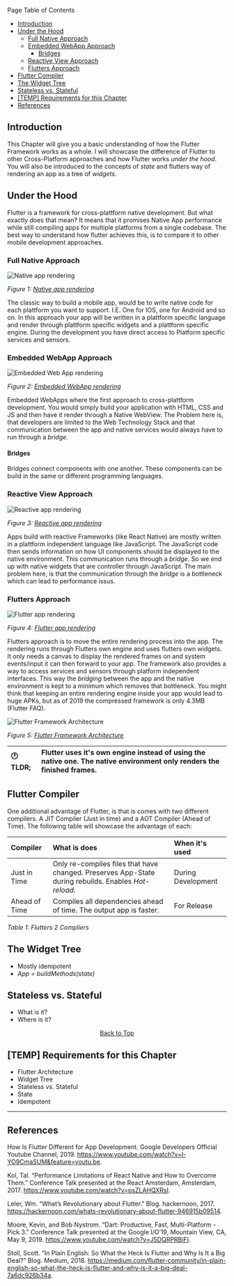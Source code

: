 Page Table of Contents
- [Introduction](#introduction)
- [Under the Hood](#under-the-hood)
  - [Full Native Approach](#full-native-approach)
  - [Embedded WebApp Approach](#embedded-webapp-approach)
    - [Bridges](#bridges)
  - [Reactive View Approach](#reactive-view-approach)
  - [Flutters Approach](#flutters-approach)
- [Flutter Compiler](#flutter-compiler)
- [The Widget Tree](#the-widget-tree)
- [Stateless vs. Stateful](#stateless-vs-stateful)
- [[TEMP] Requirements for this Chapter](#temp-requirements-for-this-chapter)
- [References](#references)

## Introduction
This Chapter will give you a basic understanding of how the Flutter Framework works as a whole. I will showcase the difference of Flutter to other Cross-Platform approaches and how Flutter works _under the hood_. You will also be introduced to the concepts of _state_ and flutters way of rendering an app as a tree of _widgets_.
  
## Under the Hood
Flutter is a framework for cross-plattform native development. But what exactly does that mean? It means that it promises Native App performance while still compiling apps for multiple platforms from a single codebase. The best way to understand how flutter achieves this, is to compare it to other mobile development approaches.

### Full Native Approach
![Native app rendering](https://github.com/Fasust/flutter-guide/wiki//.images/native-rendering.png)

_Figure 1: [Native app rendering](https://hackernoon.com/whats-revolutionary-about-flutter-946915b09514)_

The classic way to build a mobile app, would be to write native code for each plattform you want to support. I.E. One for IOS, one for Android and so on. In this approach your app will be written in a plattform specific language and render through plattform specific widgets and a plattform specific engine. During the development you have direct access to Platform specific services and sensors.

### Embedded WebApp Approach
![Embedded Web App rendering](https://github.com/Fasust/flutter-guide/wiki//.images/webview-rendering.png)

_Figure 2: [Embedded WebApp rendering](https://hackernoon.com/whats-revolutionary-about-flutter-946915b09514)_

Embedded WebApps where the first approach to cross-plattform development. You would simply build your application with HTML, CSS and JS and then have it render through a Native WebView. The Problem here is, that developers are limited to the Web Technology Stack and that communication between the app and native services would always have to run through a _bridge_. 

#### Bridges
Bridges connect components with one another. These components can be build in the same or different programming languages.

### Reactive View Approach
![Reactive app rendering](https://github.com/Fasust/flutter-guide/wiki//.images/reactive-rendering.png)

_Figure 3: [Reactive app rendering](https://hackernoon.com/whats-revolutionary-about-flutter-946915b09514)_

Apps build with reactive Frameworks (like React Native) are mostly written in a plattform independent language like JavaScript. The JavaScript code then sends information on how UI components should be displayed to the native environment. This communication runs through a _bridge_. So we end up with native widgets that are controller through JavaScript. The main problem here, is that the communication through the _bridge_ is a bottleneck which can lead to performance issus.

### Flutters Approach
![Flutter app rendering](https://github.com/Fasust/flutter-guide/wiki//.images/flutter-rendering.png)

_Figure 4: [Flutter app rendering](https://hackernoon.com/whats-revolutionary-about-flutter-946915b09514)_

Flutters approach is to move the entire rendering process into the app. The rendering runs through Flutters own engine and uses flutters own widgets. It only needs a canvas to display the rendered frames on and system events/input it can then forward to your app. The framework also provides a way to access services and sensors through platform independent interfaces. This way the _bridging_ between the app and the native environment is kept to a minimum which removes that bottleneck. 
You might think that keeping an entire rendering engine inside your app would lead to huge APKs, but as of 2019 the compressed framework is only 4.3MB (Flutter FAQ). 

![Flutter Framework Architecture](https://github.com/Fasust/flutter-guide/wiki//.images/flutter-architecture.png)

_Figure 5: [Flutter Framework Architecture](https://hackernoon.com/whats-revolutionary-about-flutter-946915b09514)_

| 🕐 TLDR; | Flutter uses it's own engine instead of using the native one. The native environment only renders the finished frames. |
| :------- | :--------------------------------------------------------------------------------------------------------------------- |

## Flutter Compiler
One additional advantage of Flutter, is that is comes with two different compilers. A JIT Compiler (Just in time) and a AOT Compiler (Ahead of Time). The following table will showcase the advantage of each:

| Compiler      | What is does                                                                                         | When it's used     |
| :------------ | :--------------------------------------------------------------------------------------------------- | :----------------- |
| Just in Time  | Only re-compiles files that have changed. Preserves App-State during rebuilds. Enables _Hot-reload_. | During Development |
| Ahead of Time | Compiles all dependencies ahead of time. The output app is faster.                                   | For Release        |

_Table 1: Flutters 2 Compliers_

## The Widget Tree
- Mostly idempotent 
- _App = buildMethods(state)_
  
## Stateless vs. Stateful
- What is it?
- Where is it?

<p align="center"><a href="#">Back to Top</a></center></p>

## [TEMP] Requirements for this Chapter
- Flutter Architecture
- Widget Tree
- Stateless vs. Stateful
- State
- Idempotent

---
## References 
How Is Flutter Different for App Development. Google Developers Official Youtube Channel, 2019. https://www.youtube.com/watch?v=l-YO9CmaSUM&feature=youtu.be.

Kol, Tal. “Performance Limitations of React Native and How to Overcome Them.” Conference Talk presented at the React Amsterdam, Amsterdam, 2017. https://www.youtube.com/watch?v=psZLAHQXRsI.

Leler, Wm. “What’s Revolutionary about Flutter.” Blog. hackernoon, 2017. https://hackernoon.com/whats-revolutionary-about-flutter-946915b09514.

Moore, Kevin, and Bob Nystrom. “Dart: Productive, Fast, Multi-Platform - Pick 3.” Conference Talk presented at the Google I/O’19, Mountain View, CA, May 9, 2019. https://www.youtube.com/watch?v=J5DQRPRBiFI.

Stoll, Scott. “In Plain English: So What the Heck Is Flutter and Why Is It a Big Deal?” Blog. Medium, 2018. https://medium.com/flutter-community/in-plain-english-so-what-the-heck-is-flutter-and-why-is-it-a-big-deal-7a6dc926b34a.
